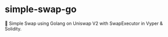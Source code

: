 # simple-swap-go
🤖 Simple Swap using Golang on Uniswap V2 with SwapExecutor in Vyper &amp; Solidity.

